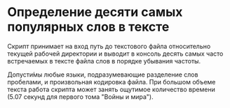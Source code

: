 # Определение десяти самых популярных слов в тексте

Скрипт принимает на вход путь до текстового файла относительно текущей рабочей директории и выводит в консоль десять самых часто встречаемых в тексте файла слов в порядке убывания частоты.

Допусти́мы любые языки, подразумевающие разделение слов пробелами, и произвольная кодировка файла. При большом объеме текста работа скрипта может занять ощутимое количество времени (5.07 секунд для первого тома "Войны и мира").
